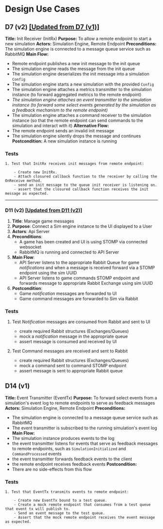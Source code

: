 # Design Use Cases

## D7 (v2) [[Updated from D7 (v1)]](../sprint_3)

**Title:** Init Receiver (InitRx)
**Purpose:** To allow a remote endpoint to start a new simulation
**Actors:** Simulation Engine, Remote Endpoint
**Preconditions:** The simulation engine is connected to a message queue service such as RabbitMQ
**Main Flow:**
- Remote endpoint publishes a new init message to the init queue
- The simulation engine reads the message from the init queue
- The simulation engine deserializes the init message into a simulation `Config`
- The simulation engine starts a new simulation with the provided `Config`
- The simulation engine attaches a metrics transmitter to the simulation instance (to forward aggregated metrics to the remote endpoint)
- _The simulation engine attaches an event transmitter to the simulation instance (to forward some select events generated by the simulation as a feedback mechanism to the remote endpoint)_
- The simulation engine attaches a command receiver to the simulation instance (so that the remote endpoint can send commands to the simulation and interact with it)
**Alternative Flow:**
- The remote endpoint sends an invalid init message
- The simulation engine silently drops the message and continues
**Postcondition:** A new simulation instance is running

### Tests

    1. Test that InitRx receives init messages from remote endpoint:
    
        - Create new InitRx.
        - Attach closured callback function to the receiver by calling the OnReceive method.
        - send an init message to the queue init receiver is listening on.
        - assert that the closured callback function receives the init message as expected.

---

### D11 (v2) [[Updated from D11 (v2)]](../sprint_3)

1. **Title**: Manage game messages
2. **Purpose**: Connect a Sim engine instance to the UI displayed to a User
3. **Actors**: Api Server
4. **Preconditions**:
    - A game has been created and UI is using STOMP via connected websocket
    - RabbitMQ is running and connected to API Server
5. **Main Flow**:
    - API Server listens to the appropriate Rabbit Queue for game _notifications_ and when a message is received forward via a STOMP endpoint using the sim UUID
    - API Server listens to game commands STOMP endpoint and forwards message to appropriate Rabbit Exchange using sim UUID
6. **Postcondition**:
    - Game _notification_ messages are forwarded to UI
    - Game command messages are forwarded to Sim via Rabbit

### Tests

1. Test _Notification_ messages are consumed from Rabbit and sent to UI
    - create required Rabbit structures (Exchanges/Queues)
    - mock a _notification_ message in the appropriate queue
    - assert message is consumed and received by UI

2. Test Command messages are received and sent to Rabbit
    - create required Rabbit structures (Exchanges/Queues)
    - mock a command sent to command STOMP endpoint
    - assert message is sent to appropriate Rabbit queue

## D14 (v1)

**Title:** Event Transmitter (EventTx)
**Purpose:** To forward select events from a simulation's event log to remote endpoints to serve as feedback messages
**Actors:** Simulation Engine, Remote Endpoint
**Preconditions:**
- The simulation engine is connected to a message queue service such as RabbitMQ
- The event transmitter is subscribed to the running simulation's event log
**Main Flow:**
- The simulation instance produces events to the log
- the event transmitter listens for events that serve as feedback messages to remote endpoints, such as `SimulationInitialized` and `CommandProcessed` events
- the event transmitter forwards feedback events to the client
- the remote endpoint receives feedback events
**Postcondition:**
- There are no side-effects from this flow

### Tests

    1. Test that EventTx transmits events to remote endpoint:

        - Create new EventTx bound to a test queue.
        - Create a mock remote endpoint that consumes from a test queue that event tx will publish to.
        - Send an event message to the test queue.
        - Assert that the mock remote endpoint receives the event message as expected.

